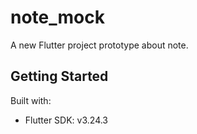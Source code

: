 # note_mock

A new Flutter project prototype about note.

## Getting Started

Built with:
- Flutter SDK: v3.24.3
